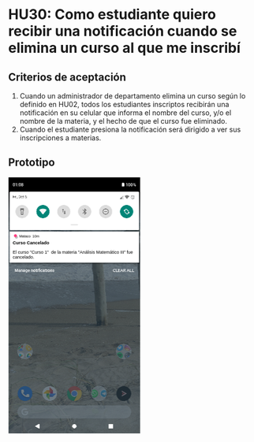 # HU30: Como estudiante quiero recibir una notificación cuando se elimina un curso al que me inscribí

## Criterios de aceptación
1. Cuando un administrador de departamento elimina un curso según lo definido en HU02, todos los estudiantes inscriptos recibirán una notificación en su celular que informa el nombre del curso, y/o el nombre de la materia, y el hecho de que el curso fue eliminado.
2. Cuando el estudiante presiona la notificación será dirigido a ver sus inscripciones a materias.

## Prototipo
![Menú lateral de navegación](./prototipos/notificaciones_curso_cancelado.png)
